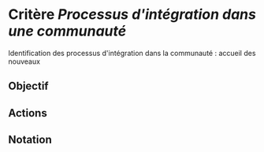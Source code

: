 # Critère *Processus d'intégration dans une communauté*
Identification des processus d'intégration dans la communauté : accueil des nouveaux

## Objectif


## Actions


## Notation